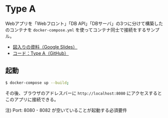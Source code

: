 # Type A

Webアプリを「Webフロント」「DB API」「DBサーバ」の3つに分けて構築したのコンテナを `docker-compose.yml` を使ってコンテナ同士で接続をするサンプル。

- [図入りの資料（Google Slides）](https://docs.google.com/presentation/d/1DQcMMscqrhB2z4wgd68c1qCR39tUQcMNIb3fzHqi2T0/edit?folder=1NsOi9WuUxLppCC3T9ILRKv-z0VEYyGO0#slide=id.p)
- [コード：Type A（GitHub）](https://github.com/ryoyakawai/docker_kubernetes_example/tree/master/type_a)

## 起動

```bash
$ docker-compose up --build;
```

その後、ブラウザのアドレスバーに `http://localhost:8080` にアクセスするとこのアプリに接続できる。

注) Port: 8080 - 8082 が空いていることが起動する必須要件

